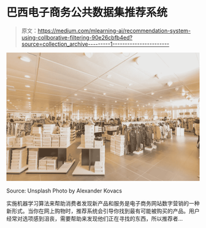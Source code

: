 # 巴西电子商务公共数据集推荐系统

> 原文：<https://medium.com/mlearning-ai/recommendation-system-using-collborative-filtering-90e26cbfb4ed?source=collection_archive---------1----------------------->

![](img/21dcf15cc511c7a185e5acf08f18f2b4.png)

Source: Unsplash Photo by Alexander Kovacs

实施机器学习算法来帮助消费者发现新产品和服务是电子商务网站数字营销的一种新形式。当你在网上购物时，推荐系统会引导你找到最有可能被购买的产品。用户经常对选项感到沮丧，需要帮助来发现他们正在寻找的东西，所以推荐者…